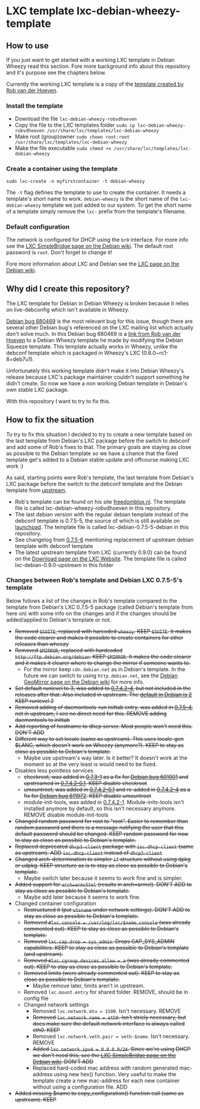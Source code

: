 # LXC template lxc-debian-wheezy-template

## How to use
If you just want to get started with a working LXC template in Debian Wheezy read this section. Fore more background info about this repository and it's purpose see the chapters below.

Currently the working LXC template is a copy of the [template created by Rob van der Hoeven](http://bugs.debian.org/cgi-bin/bugreport.cgi?bug=680469#83).

### Install the template
* Download the file `lxc-debian-wheezy-robvdhoeven`
* Copy the file to the LXC templates folder `sudo cp lxc-debian-wheezy-robvdhoeven /usr/share/lxc/templates/lxc-debian-wheezy`
* Make root (group)owner `sudo chown root:root /usr/share/lxc/templates/lxc-debian-wheezy`
* Make the file executable `sudo chmod +x /usr/share/lxc/templates/lxc-debian-wheezy`

### Create a container using the template
`sudo lxc-create -n myfirstcontainer -t debian-wheezy`

The `-t` flag defines the template to use to create the container. It needs a template's short name to work. `debian-wheezy` is the short name of the `lxc-debian-wheezy` template we just added to our system. To get the short name of a template simply remove the `lxc-` prefix from the template's filename.

### Default configuration
The network is configured for DHCP using the `br0` interface. For more info see the [LXC SimpleBridge page on the Debian wiki](https://wiki.debian.org/LXC/SimpleBridge).
The default root password is `root`. Don't forget to change it!

Fore more information about LXC and Debian see the [LXC page on the Debian wiki](https://wiki.debian.org/LXC).


## Why did I create this repository?
The LXC template for Debian in Debian Wheezy is broken because it relies on live-debconfig which isn't available in Wheezy.

[Debian bug 680469](http://bugs.debian.org/cgi-bin/bugreport.cgi?bug=680469) is the most relevant bug for this issue, though there are several other Debian bug's referenced on the LXC mailing list which actually don't solve much.
In this Debian bug 680469 is a [link from Rob van der Hoeven](http://bugs.debian.org/cgi-bin/bugreport.cgi?bug=680469#83) to a Debian Wheezy template he made by modifying the Debian Squeeze template. This template actually works in Wheezy, unlike the debconf template which is packaged in Wheezy's LXC (0.8.0~rc1-8+deb7u1). 

Unfortunately this working template didn't make it into Debian Wheezy's release because LXC's package maintainer couldn't support something he didn't create. So now we have a non working Debian template in Debian's own stable LXC package.

With this repository I want to try to fix this.


## How to fix the situation
To try to fix this situation I decided to try to create a new template based on the last template from Debian's LXC package before the switch to debconf and add some of Rob's fixes to that. The primary goals are staying as close as possible to the Debian template so we have a chance that the fixed template get's added to a Debian stable update and offcourse making LXC work :)

As said, starting points were Rob's template, the last template from Debian's LXC package before the switch to the debconf template and the Debian template from [upstream](http://linuxcontainers.org/).
* Rob's template can be found on his site [freedomblox.nl](http://freedomboxblog.nl/wp-content/uploads/lxc-debian-wheezy.gz). The template file is called lxc-debian-wheezy-robvdhoeven in this repository.
* The last debian version with the regular debian template instead of the debconf template is 0.7.5-5, the source of which is still available on [launchpad](https://launchpad.net/debian/sid/+source/lxc/0.7.5-5). The template file is called lxc-debian-0.7.5-5-debian in this repository.
 * See changelog from [0.7.5-6](https://launchpad.net/debian/sid/+source/lxc/0.7.5-6) mentioning replacement of upstream debian template with debconf template 
* The latest upstream template from LXC (currently 0.9.0) can be found on the [Download page on the LXC Website](http://linuxcontainers.org/downloads/). The template file is called lxc-debian-0.9.0-upstream in this folder


### Changes between Rob's template and Debian LXC 0.7.5-5's template
Below follows a list of the changes in Rob's template compared to the template from Debian's LXC 0.7.5-5 package (called Debian's template from here on) with some info on the changes and if the changes should be added/applied to Debian's template or not.

* ~~Removed `$SUITE`, replaced with harcoded `wheezy`. KEEP `$SUITE`. It makes the code clearer and makes it possible to create containers for other releases than wheezy~~
* ~~Removed `$MIRROR`, replaced with hardcoded `http://ftp.debian.org/debian`. KEEP `$MIRROR`. It makes the code clearer and it makes it clearer where to change the mirror if someone wants to.~~
  * For the mirror keep `cdn.debian.net` as in Debian's template. In the future we can switch to using `http.debian.net`, see the [Debian GeoMirror page on the Debian wiki](http://wiki.debian.org/DebianGeoMirror) for more info.
* ~~Set default runlevel to 3, was added to [0.7.4.2-4](https://launchpad.net/debian/sid/+source/lxc/0.7.4.2-4), but not included in the releases after that. Also included in upstream. The [default in Debian is 2](https://wiki.debian.org/RunLevel) KEEP runlevel 2~~
* ~~Removed adding of daemontools-run inittab entry, was added in [0.7.5-4](https://launchpad.net/debian/sid/+source/lxc/0.7.5-4), not in upstream, I see no direct need for this. REMOVE adding daemontools to inittab~~
* ~~Add reporting of hostname to dhcp server. Most people won't need this. DON'T ADD~~
* ~~Different way to set locale (same as upstream). This uses locale-gen $LANG, which doesn't work on Wheezy (anymore?). KEEP to stay as close as possible to Debian's template.~~
  * Maybe use upstream's way later. Is it better? It doesn't work at the moment so at the very least is would need to be fixed.
* Disables less pointless services
  * ~~checkroot, was added in [0.7.3-1](https://launchpad.net/debian/wheezy/+source/lxc/0.7.3-1) as a fix for [Debian bug 601001](http://bugs.debian.org/cgi-bin/bugreport.cgi?bug=601001) and upstreamed in [0.7.4.2-0.1](https://launchpad.net/debian/sid/+source/lxc/0.7.4.2-0.1). KEEP disable checkroot~~
  * ~~umountroot, was added in [0.7.4.2-0.1](https://launchpad.net/debian/sid/+source/lxc/0.7.4.2-0.1) and re-added in [0.7.4.2-4](https://launchpad.net/debian/sid/+source/lxc/0.7.4.2-4) as a fix for [Debian bug 611972](http://bugs.debian.org/cgi-bin/bugreport.cgi?bug=611972). KEEP disable umountroot~~
  * module-init-tools, was added in [0.7.4.2-1](https://launchpad.net/debian/sid/+source/lxc/0.7.4.2-1). Module-inits-tools isn't installed anymore by default, so this isn't necessary anymore. REMOVE disable module-init-tools
* ~~Changed random password for root to "root". Easier to remember than random password and there is a message notifying the user that this default password should be changed. KEEP random password for now to stay as close as possible to Debian's template.~~
* ~~Replaced deprecated `dhcp3-client` package with `isc-dhcp-client` (same as upstream). ADD `isc-dhcp-client` instead of `dhcp3-client`~~
* ~~Changed arch-determination to simpler `if` structure without using dpkg or udpkg. KEEP structure as is to stay as close as possible to Debian's template.~~
  * Maybe switch later because it seems to work fine and is simpler.
* ~~Added support for `arch=armv5tel` (results in arch=armel). DON'T ADD to stay as close as possible to Debian's template.~~
  * Maybe add later because it seems to work fine.
* Changed container configuration
  * ~~Restructured it (put `utsname` under network settings). DON'T ADD to stay as close as possible to Debian's template.~~
  * ~~Removed `#lxc.console = /var/log/lxc/$name.console` (was already commented out). KEEP to stay as close as possible to Debian's template.~~
  * ~~Removed `lxc.cap.drop = sys_admin`. Drops CAP_SYS_ADMIN capabilities. KEEP to stay as close as possible to Debian's template (and upstream).~~
  * ~~Removed `#lxc.cgroup.devices.allow = a` (was already commented out). KEEP to stay as close as possible to Debian's template.~~
  * ~~Removed limits (were already commented out). KEEP to stay as close as possible to Debian's template.~~
    * Maybe remove later, limits aren't in upstream.
  * Removed `lxc.mount.entry` for shared folder. REMOVE, should be in config file
  * Changed network settings
    * Removed `lxc.network.mtu = 1500`. Isn't necessary. REMOVE
    * ~~Removed `lxc.network.name = eth0`. Isn't stricly necessary, but does make sure the default network interface is always called eth0. KEEP~~
    * Removed `lxc.network.veth.pair = veth-$name`. Isn't necessary. REMOVE
    * ~~Added `lxc.network.ipv4 = 0.0.0.0/24`. Since we're using DHCP we don't need this, see the [LXC SimpleBridge page on the Debian wiki](https://wiki.debian.org/LXC/SimpleBridge). DON'T ADD~~
    * Replaced hard-coded mac address with random generated mac-address using new hex() function. Very useful to make the template create a new mac-address for each new container without using a configuration file. ADD
* ~~Added missing $name to copy_configuration() function call (same as upstream). KEEP~~

